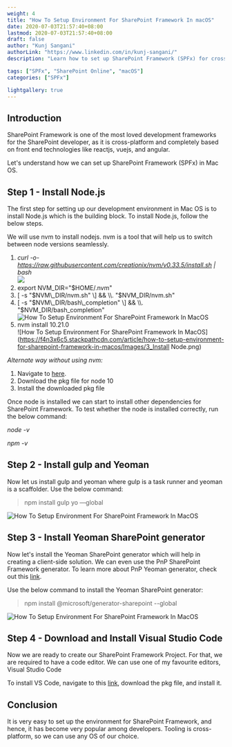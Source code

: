 ```yaml
---
weight: 4
title: "How To Setup Environment For SharePoint Framework In macOS"
date: 2020-07-03T21:57:40+08:00
lastmod: 2020-07-03T21:57:40+08:00
draft: false
author: "Kunj Sangani"
authorLink: "https://www.linkedin.com/in/kunj-sangani/"
description: "Learn how to set up SharePoint Framework (SPFx) for cross-platform SharePoint development with ReactJS, VueJS, and Angular on Mac OS."

tags: ["SPFx", "SharePoint Online", "macOS"]
categories: ["SPFx"]

lightgallery: true
---
```


Introduction
------------

SharePoint Framework is one of the most loved development frameworks for the SharePoint developer, as it is cross-platform and completely based on front end technologies like reactjs, vuejs, and angular.

Let's understand how we can set up SharePoint Framework (SPFx) in Mac OS.

Step 1 - Install Node.js
------------------------

The first step for setting up our development environment in Mac OS is to install Node.js which is the building block. To install Node.js, follow the below steps.

We will use nvm to install nodejs. nvm is a tool that will help us to switch between node versions seamlessly.

1.  _curl -o- https://raw.githubusercontent.com/creationix/nvm/v0.33.5/install.sh | bash_  
    ![](https://f4n3x6c5.stackpathcdn.com/article/how-to-setup-environment-for-sharepoint-framework-in-macos/Images/InstallNVM.png)
2.  export NVM\_DIR="$HOME/.nvm"
3.  \[ -s "$NVM\_DIR/nvm.sh" \] && \\. "$NVM\_DIR/nvm.sh"
4.  \[ -s "$NVM\_DIR/bash\_completion" \] && \\. "$NVM\_DIR/bash\_completion"  
    ![How To Setup Environment For SharePoint Framework In MacOS](https://f4n3x6c5.stackpathcdn.com/article/how-to-setup-environment-for-sharepoint-framework-in-macos/Images/2_InstallNVM.png)
5.  nvm install 10.21.0  
    ![How To Setup Environment For SharePoint Framework In MacOS](https://f4n3x6c5.stackpathcdn.com/article/how-to-setup-environment-for-sharepoint-framework-in-macos/Images/3_Install Node.png)

_Alternate way without using nvm:_

1.  Navigate to [here](https://nodejs.org/dist/latest-v10.x/).
2.  Download the pkg file for node 10
3.  Install the downloaded pkg file

Once node is installed we can start to install other dependencies for SharePoint Framework. To test whether the node is installed correctly, run the below command:

_node -v_

_npm -v_

Step 2 - Install gulp and Yeoman
--------------------------------

Now let us install gulp and yeoman where gulp is a task runner and yeoman is a scaffolder. Use the below command:

> npm install gulp yo —global

![How To Setup Environment For SharePoint Framework In MacOS](https://f4n3x6c5.stackpathcdn.com/article/how-to-setup-environment-for-sharepoint-framework-in-macos/Images/4_InsallYoGulp.png)

Step 3 - Install Yeoman SharePoint generator
--------------------------------------------

Now let's install the Yeoman SharePoint generator which will help in creating a client-side solution. We can even use the PnP SharePoint Framework generator. To learn more about PnP Yeoman generator, check out this [link](https://pnp.github.io/generator-spfx/).

Use the below command to install the Yeoman SharePoint generator:

> npm install @microsoft/generator-sharepoint --global 

![How To Setup Environment For SharePoint Framework In MacOS](https://f4n3x6c5.stackpathcdn.com/article/how-to-setup-environment-for-sharepoint-framework-in-macos/Images/5_InstallGenerator.png)

Step 4 - Download and Install Visual Studio Code
------------------------------------------------

Now we are ready to create our SharePoint Framework Project. For that, we are required to have a code editor. We can use one of my favourite editors, Visual Studio Code  
  
To install VS Code, navigate to this [link](https://code.visualstudio.com/download), download the pkg file, and install it.

Conclusion
----------

It is very easy to set up the environment for SharePoint Framework, and hence, it has become very popular among developers. Tooling is cross-platform, so we can use any OS of our choice.